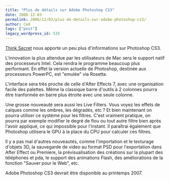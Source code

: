```yaml
---
title: "Plus de détails sur Adobe Photoshop CS3"
date: 2006-12-03
permalink: 2006/12/03/plus-de-details-sur-adobe-photoshop-cs3/
author: Ced
tags: ["post"]
legacy_wordpress_id: 535
---
```


<a href="http://www.thinksecret.com/news/0612photoshop.html" hreflang="en">Think Secret</a> nous apporte un peu plus d'informations sur Photoshop CS3.

L'innovation la plus attendue par les utilisateurs de Mac sera le support natif des processeurs Intel. Cela rendra le programme beaucoup plus performant. En effet la version actuelle de Photoshop, destinée aux processeurs PowerPC, est "emulée" via Rosetta.

<!-- excerpt -->

L'interface sera très proche de celle d'After Effects 7, avec une organisation facile des palettes. Même la classique barre d'outils à 2 colonnes pourra être tranformée en barre plus étroite avec une seule colonne.

Une grosse nouveauté sera aussi les Live Filters. Vous voyez les effets de calques comme les ombres,  les dégradés, etc ? Et bien maintenant on pourra utiliser ce système pour les filtres. C'est vraiment pratique, on pourra par exemple modifier le degré de flou ou tout autre filtre bien après l'avoir appliqué, ce qui impossible pour l'instant. Il paraîtrai également que Photoshop utilisera le GPU à la place du CPU pour calculer ces filtres.

Il y a pas mal d'autres nouveautés, comme l'importation et le texturage d'objets 3D, la sauvegarde de video au format PSD pour l'exportation dans After Effect ou Premiere, la prévisualisation des créations sur la plupart des téléphones et pda, le support des animations Flash, des améliorations de la fonction "Sauver pour le Web", etc.

Adobe Photoshop CS3 devrait être disponible au printemps 2007.
